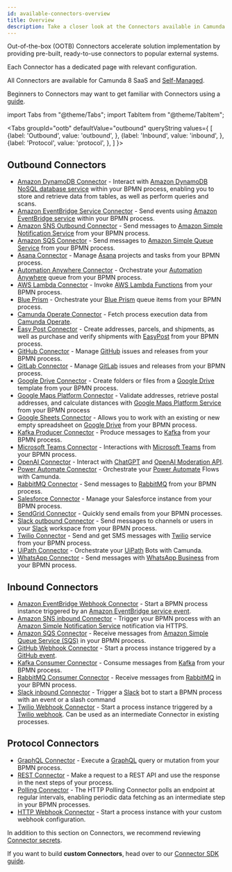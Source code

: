 ```yaml
---
id: available-connectors-overview
title: Overview
description: Take a closer look at the Connectors available in Camunda 8.
---
```


Out-of-the-box (OOTB) Connectors accelerate solution implementation by providing pre-built, ready-to-use connectors to popular external systems.

Each Connector has a dedicated page with relevant configuration.

All Connectors are available for Camunda 8 SaaS and [Self-Managed](../../../self-managed/connectors-deployment/install-and-start.md).

Beginners to Connectors may want to get familiar with Connectors using a [guide](/guides/configuring-out-of-the-box-connector.md).

import Tabs from "@theme/Tabs";
import TabItem from "@theme/TabItem";

<Tabs groupId="ootb" defaultValue="outbound" queryString values={
[
{label: 'Outbound', value: 'outbound', },
{label: 'Inbound', value: 'inbound', },
{label: 'Protocol', value: 'protocol', },
]
}>

<TabItem value='outbound'>

## Outbound Connectors

- [Amazon DynamoDB Connector](/components/connectors/out-of-the-box-connectors/amazon-dynamodb.md) - Interact with [Amazon DynamoDB NoSQL database service](https://aws.amazon.com/dynamodb/) within your BPMN process, enabling you to store and retrieve data from tables, as well as perform queries and scans.
- [Amazon EventBridge Service Connector](/components/connectors/out-of-the-box-connectors/amazon-eventbridge.md) - Send events using [Amazon EventBridge service](https://aws.amazon.com/eventbridge/) within your BPMN process.
- [Amazon SNS Outbound Connector](/components/connectors/out-of-the-box-connectors/amazon-sns.md) - Send messages to [Amazon Simple Notification Service](https://aws.amazon.com/sns/) from your BPMN process.
- [Amazon SQS Connector](/components/connectors/out-of-the-box-connectors/amazon-sqs.md) - Send messages to [Amazon Simple Queue Service](https://aws.amazon.com/sqs/) from your BPMN process.
- [Asana Connector](/components/connectors/out-of-the-box-connectors/asana.md) - Manage [Asana](https://asana.com/) projects and tasks from your BPMN process.
- [Automation Anywhere Connector](/components/connectors/out-of-the-box-connectors/automation-anywhere.md) - Orchestrate your [Automation Anywhere](https://www.automationanywhere.com/) queue from your BPMN process.
- [AWS Lambda Connector](/components/connectors/out-of-the-box-connectors/aws-lambda.md) - Invoke [AWS Lambda Functions](https://aws.amazon.com/lambda/) from your BPMN process.
- [Blue Prism](/components/connectors/out-of-the-box-connectors/blueprism.md) - Orchestrate your [Blue Prism](https://www.blueprism.com/) queue items from your BPMN process.
- [Camunda Operate Connector](/components/connectors/out-of-the-box-connectors/operate.md) - Fetch process execution data from [Camunda Operate](https://camunda.com/platform/operate/).
- [Easy Post Connector](/components/connectors/out-of-the-box-connectors/aws-lambda.md) - Create addresses, parcels, and shipments, as well as purchase and verify shipments with [EasyPost](https://www.easypost.com/) from your BPMN process.
- [GitHub Connector](/components/connectors/out-of-the-box-connectors/github.md) - Manage [GitHub](https://github.com/) issues and releases from your BPMN process.
- [GitLab Connector](/components/connectors/out-of-the-box-connectors/gitlab.md) - Manage [GitLab](https://about.gitlab.com/) issues and releases from your BPMN process.
- [Google Drive Connector](/components/connectors/out-of-the-box-connectors/googledrive.md) - Create folders or files from a [Google Drive](https://www.google.com/drive/) template from your BPMN process.
- [Google Maps Platform Connector](/components/connectors/out-of-the-box-connectors/google-maps-platform.md) - Validate addresses, retrieve postal addresses, and calculate distances with [Google Maps Platform Service](https://mapsplatform.google.com/) from your BPMN process
- [Google Sheets Connector](/components/connectors/out-of-the-box-connectors/google-sheets.md) - Allows you to work with an existing or new empty spreadsheet on [Google Drive](https://drive.google.com/) from your BPMN process.
- [Kafka Producer Connector](/components/connectors/out-of-the-box-connectors/kafka.md) - Produce messages to [Kafka](https://kafka.apache.org/) from your BPMN process.
- [Microsoft Teams Connector](/components/connectors/out-of-the-box-connectors/microsoft-teams.md) - Interactions with [Microsoft Teams](https://www.microsoft.com/microsoft-teams/) from your BPMN process.
- [OpenAI Connector](/components/connectors/out-of-the-box-connectors/openai.md) - Interact with [ChatGPT](https://chat.openai.com/) and [OpenAI Moderation API](https://platform.openai.com/docs/guides/moderation/overview).
- [Power Automate Connector](/components/connectors/out-of-the-box-connectors/power-automate.md) - Orchestrate your [Power Automate](https://powerautomate.microsoft.com) Flows with Camunda.
- [RabbitMQ Connector](/components/connectors/out-of-the-box-connectors/rabbitmq-outbound.md) - Send messages to [RabbitMQ](https://www.rabbitmq.com/) from your BPMN process.
- [Salesforce Connector](/components/connectors/out-of-the-box-connectors/salesforce.md) - Manage your Salesforce instance from your BPMN process.
- [SendGrid Connector](/components/connectors/out-of-the-box-connectors/sendgrid.md) - Quickly send emails from your BPMN processes.
- [Slack outbound Connector](/components/connectors/out-of-the-box-connectors/slack.md) - Send messages to channels or users in your [Slack](https://slack.com) workspace from your BPMN process.
- [Twilio Connector](/components/connectors/out-of-the-box-connectors/twilio.md) - Send and get SMS messages with [Twilio](https://www.twilio.com) service from your BPMN process.
- [UiPath Connector](/components/connectors/out-of-the-box-connectors/uipath.md) - Orchestrate your [UiPath](https://cloud.uipath.com) Bots with Camunda.
- [WhatsApp Connector](/components/connectors/out-of-the-box-connectors/whatsapp.md) - Send messages with [WhatsApp Business](https://business.whatsapp.com/) from your BPMN process.

</TabItem>

<TabItem value='inbound'>

## Inbound Connectors

- [Amazon EventBridge Webhook Connector](/components/connectors/out-of-the-box-connectors/amazon-eventbridge.md) - Start a BPMN process instance triggered by an [Amazon EventBridge service event](https://aws.amazon.com/eventbridge/).
- [Amazon SNS inbound Connector](/components/connectors/out-of-the-box-connectors/amazon-sns.md) - Trigger your BPMN process with an [Amazon Simple Notification Service](https://aws.amazon.com/sns/) notification via HTTPS.
- [Amazon SQS Connector](/components/connectors/out-of-the-box-connectors/amazon-sqs.md) - Receive messages from [Amazon Simple Queue Service (SQS)](https://aws.amazon.com/sqs/) in your BPMN process.
- [GitHub Webhook Connector](/components/connectors/out-of-the-box-connectors/github.md) - Start a process instance triggered by a [GitHub event](https://docs.github.com/en/developers/webhooks-and-events/webhooks/about-webhooks).
- [Kafka Consumer Connector](/components/connectors/out-of-the-box-connectors/kafka.md) - Consume messages from [Kafka](https://kafka.apache.org/) from your BPMN process.
- [RabbitMQ Consumer Connector](/components/connectors/out-of-the-box-connectors/rabbitmq-outbound.md) - Receive messages from [RabbitMQ](https://www.rabbitmq.com/) in your BPMN process.
- [Slack inbound Connector](/components/connectors/out-of-the-box-connectors/slack.md) - Trigger a [Slack](https://slack.com) bot to start a BPMN process with an event or a slash command
- [Twilio Webhook Connector](/components/connectors/out-of-the-box-connectors/twilio.md) - Start a process instance triggered by a [Twilio webhook](https://www.twilio.com/docs/usage/webhooks). Can be used as an intermediate Connector in existing processes.

</TabItem>

<TabItem value='protocol'>

## Protocol Connectors

- [GraphQL Connector](/components/connectors/protocol/graphql.md) - Execute a [GraphQL](https://graphql.org/) query or mutation from your BPMN process.
- [REST Connector](/components/connectors/protocol/rest.md) - Make a request to a REST API and use the response in the next steps of your process.
- [Polling Connector](/components/connectors/protocol/polling.md) - The HTTP Polling Connector polls an endpoint at regular intervals, enabling periodic data fetching as an intermediate step in your BPMN processes.
- [HTTP Webhook Connector](/components/connectors/protocol/http-webhook.md) - Start a process instance with your custom webhook configuration.

</TabItem>

</Tabs>

In addition to this section on Connectors, we recommend reviewing [Connector secrets](/components/console/manage-clusters/manage-secrets.md).

If you want to build **custom Connectors**, head over to our [Connector SDK guide](/components/connectors/custom-built-connectors/connector-sdk.md).
